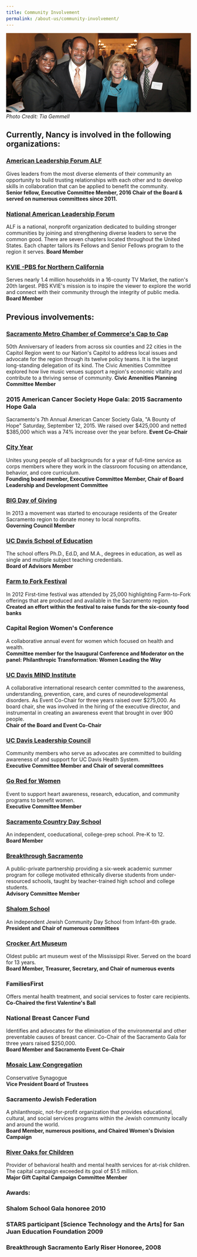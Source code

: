 ```yaml
---
title: Community Involvement
permalink: /about-us/community-involvement/
---
```

![Image of Nancy posing with others from the community](/assets/images/community-involvement-banner.jpg)
*Photo Credit: Tia Gemmell*

## Currently, Nancy is involved in the following organizations:

### [American Leadership Forum ALF](//www.alf-mvc.org/ "American Leadership Forum ALF")

Gives leaders from the most diverse elements of their community an opportunity to build trusting relationships with each other and to develop skills in collaboration that can be applied to benefit the community. \
**Senior fellow, Executive Committee Member, 2016 Chair of the Board & served on numerous committees since 2011.**

### [National American Leadership Forum](https://www.alfnational.org/)

ALF is a national, nonprofit organization dedicated to building stronger communities by joining and strengthening diverse leaders to serve the common good.  There are seven chapters located throughout the United States.  Each chapter tailors its Fellows and Senior Fellows program to the region it serves.                                                                                                 **Board Member**

### [KVIE -PBS for Northern California ](https://www.kvie.org/)

Serves nearly 1.4 million households in a 16-county TV Market, the nation's 20th largest.  PBS KVIE's mission is to inspire the viewer to explore the world and connect with their community through the integrity of public media.                                                                                              **Board Member**

## [](kvie.org)[](alfnational.org)Previous involvements:

### [Sacramento Metro Chamber of Commerce's Cap to Cap](https://metrochamber.org/cap22/) [](https://metrochamber.org/cap22/)

50th Anniversary of leaders from across six counties and 22 cities in the Capitol Region went to our Nation's Capitol to address local issues and advocate for the region through its twelve policy teams. It is the largest long-standing delegation of its kind.  The Civic Amenities Committee explored how live music venues support a region's economic vitality and contribute to a thriving sense of community.                                                                                                                                       **Civic Amenities Planning Committee Member**

### 2015 American Cancer Society Hope Gala: 2015 Sacramento Hope Gala

Sacramento's 7th Annual American Cancer Society Gala, "A Bounty of Hope" Saturday, September 12, 2015.  We raised over $425,000 and netted $385,000 which was a 74% increase over the year before.                                                                                                     **Event Co-Chair**[](//www.alf-mvc.org/ "American Leadership Forum ALF")

### [City Year](https://www.cityyear.org/sacramento)

Unites young people of all backgrounds for a year of full-time service as corps members where they work in the classroom focusing on attendance, behavior, and core curriculum.\
**Founding board member, Executive Committee Member, Chair of Board Leadership and Development Committee**

### [BIG Day of Giving](https://bigdayofgiving.org/ "BIG Day of Giving")

In 2013 a movement was started to encourage residents of the Greater Sacramento region to donate money to local nonprofits.\
**Governing Council Member**

### [UC Davis School of Education](//education.ucdavis.edu/ "UC Davis School of Education")

The school offers Ph.D., Ed.D, and M.A., degrees in education, as well as single and multiple subject teaching credentials.\
**Board of Advisors Member**

### [Farm to Fork Festival](https://www.farmtofork.com)

In 2012 First-time festival was attended by 25,000 highlighting Farm-to-Fork offerings that are produced and available in the Sacramento region.\
**Created an effort within the festival to raise funds for the six-county food banks**

### Capital Region Women's Conference

A collaborative annual event for women which focused on health and wealth.\
**Committee member for the Inaugural Conference and Moderator on the panel: Philanthropic Transformation:  Women Leading the Way**

### [UC Davis MIND Institute](//www.ucdmc.ucdavis.edu/mindinstitute/ "UC Davis MIND Institute")

A collaborative international research center committed to the awareness, understanding, prevention, care, and cures of neurodevelopmental disorders. As Event Co-Chair for three years raised over $275,000. As board chair, she was involved in the hiring of the executive director, and instrumental in creating an awareness event that brought in over 900 people.\
**Chair of the Board and Event Co-Chair** 

### [UC Davis Leadership Council](https://health.ucdavis.edu/welcome/friends.html)

Community members who serve as advocates are committed to building awareness of and support for UC Davis Health System.\
**Executive Committee Member and Chair of several committees**

### [Go Red for Women](https://www.goredforwomen.org/ "Go Red for Women")

Event to support heart awareness, research, education, and community programs to benefit women.\
**Executive Committee Member**

### [Sacramento Country Day School](//www.saccds.org/ "Sacramento Country Day School")

An independent, coeducational, college-prep school. Pre-K to 12.\
**Board Member**

### [Breakthrough Sacramento](https://breakthroughsac.org/)

A public-private partnership providing a six-week academic summer program for college motivated ethnically diverse students from under-resourced schools, taught by teacher-trained high school and college students.\
**Advisory Committee Member**

### [Shalom School](https://www.shalomschool.org/)

An independent Jewish Community Day School from Infant-6th grade.\
**President and Chair of numerous committees**

### [Crocker Art Museum](https://www.crockerart.org)

Oldest public art museum west of the Mississippi River. Served on the board for 13 years.\
**Board Member, Treasurer, Secretary, and Chair of numerous events**

### FamiliesFirst

Offers mental health treatment, and social services to foster care recipients.\
**Co-Chaired the first Valentine's Ball**

### National Breast Cancer Fund

Identifies and advocates for the elimination of the environmental and other preventable causes of breast cancer.  Co-Chair of the Sacramento Gala for three years raised $250,000.\
**Board Member and Sacramento Event Co-Chair**

### [Mosaic Law Congregation](//www.mosaiclaw.org/ "Mosaic Law Congregation")

Conservative Synagogue\
**Vice President Board of Trustees**

### Sacramento Jewish Federation

A philanthropic, not-for-profit organization that provides educational, cultural, and social services programs within the Jewish community locally and around the world.\
**Board Member, numerous positions, and Chaired Women's Division Campaign**

### [River Oaks for Children](//www.riveroak.org/ "River Oaks for Children")

Provider of behavioral health and mental health services for at-risk children.  The capital campaign exceeded its goal of $1.5 million.\
**Major Gift Capital Campaign Committee Member** 

### Awards:

### Shalom School Gala honoree 2010

### STARS participant \[Science Technology and the Arts] for San Juan Education Foundation 2009

### Breakthrough Sacramento Early Riser Honoree, 2008